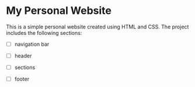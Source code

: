# My Personal Website
This is a simple personal website created using HTML and CSS. The project includes the following sections:

  -[ ] navigation bar
  
  -[ ] header

  -[ ] sections

  -[ ] footer
